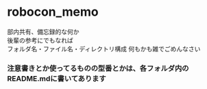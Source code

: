 # robocon_memo
部内共有、備忘録的な何か  
後輩の参考にでもなれば  
フォルダ名・ファイル名・ディレクトリ構成  何もかも雑でごめんなさい

### 注意書きとか使ってるものの型番とかは、各フォルダ内のREADME.mdに書いてあります
